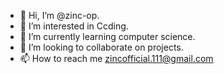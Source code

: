 - 👋 Hi, I’m @zinc-op.
- 👀 I’m interested in Ccding.
- 🌱 I’m currently learning computer science.
- 💞️ I’m looking to collaborate on projects.
- 📫 How to reach me zincofficial.111@gmail.com

<!---
zinc-op/zinc-op is a ✨ special ✨ repository because its `README.md` (this file) appears on your GitHub profile.
You can click the Preview link to take a look at your changes.
--->
